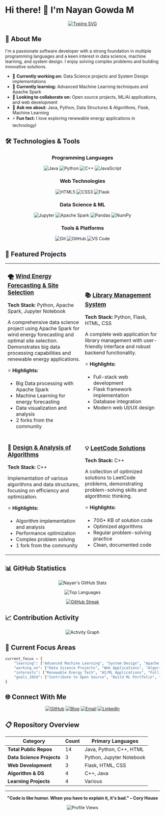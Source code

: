 # Hi there! 👋 I'm Nayan Gowda M

<div align="center">
  
  [![Typing SVG](https://readme-typing-svg.herokuapp.com?font=Fira+Code&weight=600&size=28&pause=1000&color=2E9FFF&center=true&vCenter=true&width=600&lines=Software+Developer;Data+Science+Enthusiast;Problem+Solver;Always+Learning+%F0%9F%9A%80)](https://git.io/typing-svg)
  
</div>

## 🚀 About Me

I'm a passionate software developer with a strong foundation in multiple programming languages and a keen interest in data science, machine learning, and system design. I enjoy solving complex problems and building innovative solutions.

- 🔭 **Currently working on:** Data Science projects and System Design implementations
- 🌱 **Currently learning:** Advanced Machine Learning techniques and Apache Spark
- 👯 **Looking to collaborate on:** Open source projects, ML/AI applications, and web development
- 💬 **Ask me about:** Java, Python, Data Structures & Algorithms, Flask, Machine Learning
- ⚡ **Fun fact:** I love exploring renewable energy applications in technology!

## 🛠️ Technologies & Tools

<div align="center">

### Programming Languages
![Java](https://img.shields.io/badge/-Java-007396?style=for-the-badge&logo=java&logoColor=white)
![Python](https://img.shields.io/badge/-Python-3776AB?style=for-the-badge&logo=python&logoColor=white)
![C++](https://img.shields.io/badge/-C++-00599C?style=for-the-badge&logo=c%2B%2B&logoColor=white)
![JavaScript](https://img.shields.io/badge/-JavaScript-F7DF1E?style=for-the-badge&logo=javascript&logoColor=black)

### Web Technologies
![HTML5](https://img.shields.io/badge/-HTML5-E34F26?style=for-the-badge&logo=html5&logoColor=white)
![CSS3](https://img.shields.io/badge/-CSS3-1572B6?style=for-the-badge&logo=css3&logoColor=white)
![Flask](https://img.shields.io/badge/-Flask-000000?style=for-the-badge&logo=flask&logoColor=white)

### Data Science & ML
![Jupyter](https://img.shields.io/badge/-Jupyter-F37626?style=for-the-badge&logo=jupyter&logoColor=white)
![Apache Spark](https://img.shields.io/badge/-Apache%20Spark-E25A1C?style=for-the-badge&logo=apache-spark&logoColor=white)
![Pandas](https://img.shields.io/badge/-Pandas-150458?style=for-the-badge&logo=pandas&logoColor=white)
![NumPy](https://img.shields.io/badge/-NumPy-013243?style=for-the-badge&logo=numpy&logoColor=white)

### Tools & Platforms
![Git](https://img.shields.io/badge/-Git-F05032?style=for-the-badge&logo=git&logoColor=white)
![GitHub](https://img.shields.io/badge/-GitHub-181717?style=for-the-badge&logo=github&logoColor=white)
![VS Code](https://img.shields.io/badge/-VS%20Code-007ACC?style=for-the-badge&logo=visual-studio-code&logoColor=white)

</div>

## 🌟 Featured Projects

<table>
<tr>
<td width="50%">

### 🌪️ [Wind Energy Forecasting & Site Selection](https://github.com/nayanGowdaM/Wind_Energy_Forcasting_and-Site_Selection_with_Spark)
**Tech Stack:** Python, Apache Spark, Jupyter Notebook

A comprehensive data science project using Apache Spark for wind energy forecasting and optimal site selection. Demonstrates big data processing capabilities and renewable energy applications.

⭐ **Highlights:**
- Big Data processing with Apache Spark
- Machine Learning for energy forecasting
- Data visualization and analysis
- 2 forks from the community

</td>
<td width="50%">

### 📚 [Library Management System](https://github.com/nayanGowdaM/library-management-system)
**Tech Stack:** Python, Flask, HTML, CSS

A complete web application for library management with user-friendly interface and robust backend functionality.

⭐ **Highlights:**
- Full-stack web development
- Flask framework implementation
- Database integration
- Modern web UI/UX design

</td>
</tr>
<tr>
<td width="50%">

### 🧮 [Design & Analysis of Algorithms](https://github.com/nayanGowdaM/DAA)
**Tech Stack:** C++

Implementation of various algorithms and data structures, focusing on efficiency and optimization.

⭐ **Highlights:**
- Algorithm implementation and analysis
- Performance optimization
- Complex problem solving
- 1 fork from the community

</td>
<td width="50%">

### 💡 [LeetCode Solutions](https://github.com/nayanGowdaM/LeetCodeSolns)
**Tech Stack:** C++

A collection of optimized solutions to LeetCode problems, demonstrating problem-solving skills and algorithmic thinking.

⭐ **Highlights:**
- 700+ KB of solution code
- Optimized algorithms
- Regular problem-solving practice
- Clean, documented code

</td>
</tr>
</table>

## 📊 GitHub Statistics

<div align="center">
  
  ![Nayan's GitHub Stats](https://github-readme-stats.vercel.app/api?username=nayanGowdaM&show_icons=true&theme=tokyonight&count_private=true)
  
  ![Top Languages](https://github-readme-stats.vercel.app/api/top-langs/?username=nayanGowdaM&layout=compact&theme=tokyonight)
  
  [![GitHub Streak](https://github-readme-streak-stats.herokuapp.com/?user=nayanGowdaM&theme=tokyonight)](https://git.io/streak-stats)
  
</div>

## 📈 Contribution Activity

<div align="center">
  
  ![Activity Graph](https://github-readme-activity-graph.vercel.app/graph?username=nayanGowdaM&bg_color=1a1b27&color=38bdae&line=70a5fd&point=bf91f3&area=true&hide_border=true)
  
</div>

## 🎯 Current Focus Areas

```python
current_focus = {
    "learning": ["Advanced Machine Learning", "System Design", "Apache Spark"],
    "working_on": ["Data Science Projects", "Web Applications", "Algorithm Optimization"],
    "interests": ["Renewable Energy Tech", "AI/ML Applications", "Full-Stack Development"],
    "goals_2024": ["Contribute to Open Source", "Build ML Portfolio", "Master System Design"]
}
```

## 🌐 Connect With Me

<div align="center">

[![GitHub](https://img.shields.io/badge/-GitHub-181717?style=for-the-badge&logo=github&logoColor=white)](https://github.com/nayanGowdaM)
[![Blog](https://img.shields.io/badge/-Blog-FF5722?style=for-the-badge&logo=blogger&logoColor=white)](https://nayanGowdaM.github.io/blogs)
[![Email](https://img.shields.io/badge/-Email-D14836?style=for-the-badge&logo=gmail&logoColor=white)](mailto:your.email@example.com)
[![LinkedIn](https://img.shields.io/badge/-LinkedIn-0077B5?style=for-the-badge&logo=linkedin&logoColor=white)](https://linkedin.com/in/your-profile)

</div>

## 📋 Repository Overview

<div align="center">

| Category | Count | Primary Languages |
|----------|-------|-------------------|
| **Total Public Repos** | 14 | Java, Python, C++, HTML |
| **Data Science Projects** | 3 | Python, Jupyter Notebook |
| **Web Development** | 3 | Flask, HTML, CSS |
| **Algorithm & DS** | 4 | C++, Java |
| **Learning Projects** | 4 | Various |

</div>

---

<div align="center">
  
  **"Code is like humor. When you have to explain it, it's bad." – Cory House**
  
  ![Profile Views](https://komarev.com/ghpvc/?username=nayanGowdaM&color=blueviolet&style=flat-square)
  
</div>